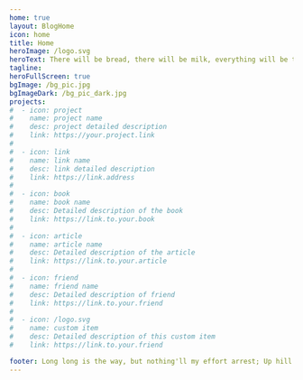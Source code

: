 ```yaml
---
home: true
layout: BlogHome
icon: home
title: Home
heroImage: /logo.svg
heroText: There will be bread, there will be milk, everything will be there.
tagline:
heroFullScreen: true
bgImage: /bg_pic.jpg
bgImageDark: /bg_pic_dark.jpg
projects:
#  - icon: project
#    name: project name
#    desc: project detailed description
#    link: https://your.project.link
#
#  - icon: link
#    name: link name
#    desc: link detailed description
#    link: https://link.address
#
#  - icon: book
#    name: book name
#    desc: Detailed description of the book
#    link: https://link.to.your.book
#
#  - icon: article
#    name: article name
#    desc: Detailed description of the article
#    link: https://link.to.your.article
#
#  - icon: friend
#    name: friend name
#    desc: Detailed description of friend
#    link: https://link.to.your.friend
#
#  - icon: /logo.svg
#    name: custom item
#    desc: Detailed description of this custom item
#    link: https://link.to.your.friend

footer: Long long is the way, but nothing'll my effort arrest; Up hill and down dale for the beauty I will quest!
---
```

